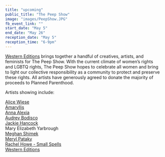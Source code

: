 ```yaml
---
title: "upcoming"
public_title: "The Peep Show"
image: "images/PeepShow.JPG"
fb_event_link: ""
start_date: "May 5"
end_date: "May 26"
reception_date: "May 5"
reception_time: "6-9pm"
---
```

[Western Editions](http://www.westerneditions.com/) brings together a handful of creatives, artists, and feminists for The Peep Show. With the current climate of women’s rights and LGBTQ rights, The Peep Show hopes to celebrate all women and bring to light our collective responsibility as a community to protect and preserve these rights. All artists have generously agreed to donate the majority of proceeds to Planned Parenthood. 

Artists showing include:

[Alice Wiese](https://www.instagram.com/himynameisalicewiese/) <br>
[Amaryllis](https://www.instagram.com/wildhomegirl/) <br>
[Anna Alexia](http://www.instagram.com/annaalexia/) <br>
[Audrey Bodisco](http://www.instagram.com/aud_bod) <br>
[Jackie Hancock](http://www.instagram.com/jackiehancockphoto/) <br>
Mary Elizabeth Yarbrough <br>
[Meghan Shimek](http://www.instagram.com/meghanshimek/) <br>
[Meryl Pataky](http://www.instagram.com/merylpataky/) <br>
[Rachel Howe - Small Spells](http://www.instagram.com/smallspells/) <br>
[Western Editions](http://www.instagram.com/westerneditions/)


